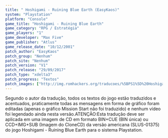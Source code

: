 ```yaml
---
title: " Hoshigami - Ruining Blue Earth (EasyKaos)"
system: "Playstation"
platform: "Console"
game_title: "Hoshigami - Ruining Blue Earth"
game_category: "RPG / Estratégia"
game_players: "1"
game_developer: "Max Five"
game_publisher: "Atlus"
game_release_date: "10/12/2001"
patch_author: "EasyKaos"
patch_group: "Nenhum"
patch_site: "Nenhum"
patch_version: "V1"
patch_release: "29/09/2017"
patch_type: "xdelta3"
patch_progress: "Textos"
patch_images: ["http://img.romhackers.org/traducoes/%5BPS1%5D%20Hoshigami%20-%20Ruining%20Blue%20Earth%20EasyKaos%20-%201.jpg","http://img.romhackers.org/traducoes/%5BPS1%5D%20Hoshigami%20-%20Ruining%20Blue%20Earth%20EasyKaos%20-%202.jpg","http://img.romhackers.org/traducoes/%5BPS1%5D%20Hoshigami%20-%20Ruining%20Blue%20Earth%20EasyKaos%20-%203.jpg"]
---
```

Segundo o autor da tradução, todos os textos do jogo estão traduzidos e acentuados, praticamente todas as mensagens em forma de gráfico foram editadas (apenas o gráfico Mission Start não foi traduzido) e nenhum vídeo foi legendado ainda nesta versão.ATENÇÃO:Esta tradução deve ser aplicada em uma imagem de CD em formato BIN+CUE (BIN única) ou CCD+IMG+SUB (Imagem do CloneCD) da versão americana (SLUS-01375) do jogo Hoshigami - Ruining Blue Earth para o sistema Playstation.